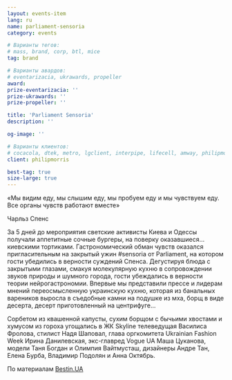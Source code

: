 ```yaml
---
layout: events-item
lang: ru
name: parliament-sensoria
category: events

# Варианты тегов:
# mass, brand, corp, btl, mice
tag: brand 

# Варианты авардов:
# eventarizacia, ukrawards, propeller
award: 
prize-eventarizacia: ''
prize-ukrawards: ''
prize-propeller: ''

title: 'Parliament Sensoria'
description: ''

og-image: ''

# Варианты клиентов:
# cocacola, dtek, metro, lgclient, interpipe, lifecell, amway, philipmorris, olymp, maristela, udp, top, zefir, unicef, wog, sebbank, niko, nemiroff, maxim, velykakyshenia, marieclaire, chervonenkoracing, burn, altis, mts, prime, seppala, lifeclient, pekingduck,
client: philipmorris

best-tag: true
size-large: true
---
```


«Мы видим еду, мы слышим еду, мы пробуем еду и мы чувствуем еду. Все органы чувств работают вместе»

Чарльз Спенс

За 5 дней до мероприятия светские активисты Киева и Одессы получали аппетитные сочные бургеры, на поверку оказавшиеся... киевскими тортиками. Гастрономический обман чувств оказался пригласительным на закрытый ужин #sensoria от Parliament, на котором гости убедились в верности суждений Спенса. Дегустируя блюда с закрытыми глазами, смакуя молекулярную кухню в сопровождении звуков природы и шумного города, гости убеждались в верности теории нейрогастрономии. Впервые мы представили прессе и лидерам мнений переосмысленную украинскую кухню, которая из банальных вареников выросла в съедобные камни на подушке из мха, борщ в виде десерта, десерт приготовленный на центрифуге...

Сорбетом из квашенной капусты, сухим борщом с бычьими хвостами и хумусом из гороха угощались в ЖК Skyline телеведущая Василиса Фролова, стилист Надя Шаповал, глава оргкомитета Ukrainian Fashion Week Ирина Данилевская, экс-главред Vogue UA Маша Цуканова, модели Таня Богдан и Олимпия Вайтмусташ, дизайнеры Андре Тан, Елена Бурба, Владимир Подолян и Анна Октябрь.

По материалам [Bestin.UA](http://bestin.ua)

